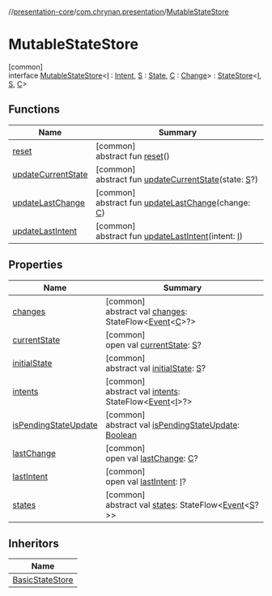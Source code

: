 //[presentation-core](../../../index.md)/[com.chrynan.presentation](../index.md)/[MutableStateStore](index.md)

# MutableStateStore

[common]\
interface [MutableStateStore](index.md)&lt;[I](index.md) : [Intent](../-intent/index.md), [S](index.md) : [State](../-state/index.md), [C](index.md) : [Change](../-change/index.md)&gt; : [StateStore](../-state-store/index.md)&lt;[I](index.md), [S](index.md), [C](index.md)&gt;

## Functions

| Name | Summary |
|---|---|
| [reset](reset.md) | [common]<br>abstract fun [reset](reset.md)() |
| [updateCurrentState](update-current-state.md) | [common]<br>abstract fun [updateCurrentState](update-current-state.md)(state: [S](index.md)?) |
| [updateLastChange](update-last-change.md) | [common]<br>abstract fun [updateLastChange](update-last-change.md)(change: [C](index.md)) |
| [updateLastIntent](update-last-intent.md) | [common]<br>abstract fun [updateLastIntent](update-last-intent.md)(intent: [I](index.md)) |

## Properties

| Name | Summary |
|---|---|
| [changes](../-state-store/changes.md) | [common]<br>abstract val [changes](../-state-store/changes.md): StateFlow&lt;[Event](../-event/index.md)&lt;[C](index.md)&gt;?&gt; |
| [currentState](../-state-store/current-state.md) | [common]<br>open val [currentState](../-state-store/current-state.md): [S](index.md)? |
| [initialState](../-state-store/initial-state.md) | [common]<br>abstract val [initialState](../-state-store/initial-state.md): [S](index.md)? |
| [intents](../-state-store/intents.md) | [common]<br>abstract val [intents](../-state-store/intents.md): StateFlow&lt;[Event](../-event/index.md)&lt;[I](index.md)&gt;?&gt; |
| [isPendingStateUpdate](../-state-store/is-pending-state-update.md) | [common]<br>abstract val [isPendingStateUpdate](../-state-store/is-pending-state-update.md): [Boolean](https://kotlinlang.org/api/latest/jvm/stdlib/kotlin/-boolean/index.html) |
| [lastChange](../-state-store/last-change.md) | [common]<br>open val [lastChange](../-state-store/last-change.md): [C](index.md)? |
| [lastIntent](../-state-store/last-intent.md) | [common]<br>open val [lastIntent](../-state-store/last-intent.md): [I](index.md)? |
| [states](../-state-store/states.md) | [common]<br>abstract val [states](../-state-store/states.md): StateFlow&lt;[Event](../-event/index.md)&lt;[S](index.md)?&gt;&gt; |

## Inheritors

| Name |
|---|
| [BasicStateStore](../-basic-state-store/index.md) |
